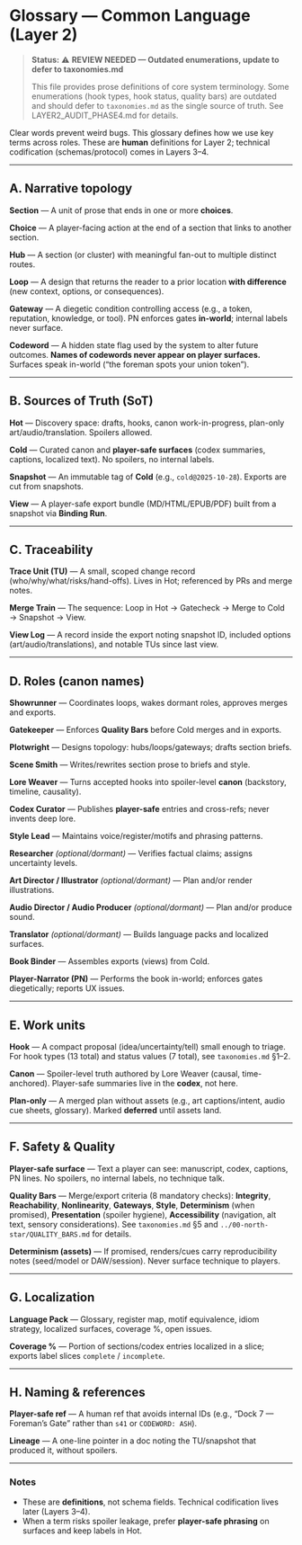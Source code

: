 # Glossary — Common Language (Layer 2)

> **Status:** ⚠️ **REVIEW NEEDED — Outdated enumerations, update to defer to taxonomies.md**
>
> This file provides prose definitions of core system terminology. Some enumerations (hook types, hook status, quality bars) are outdated and should defer to `taxonomies.md` as the single source of truth. See LAYER2_AUDIT_PHASE4.md for details.

Clear words prevent weird bugs. This glossary defines how we use key terms across roles. These are **human** definitions for Layer 2; technical codification (schemas/protocol) comes in Layers 3–4.

---

## A. Narrative topology

**Section** — A unit of prose that ends in one or more **choices**.

**Choice** — A player-facing action at the end of a section that links to another section.

**Hub** — A section (or cluster) with meaningful fan-out to multiple distinct routes.

**Loop** — A design that returns the reader to a prior location **with difference** (new context, options, or consequences).

**Gateway** — A diegetic condition controlling access (e.g., a token, reputation, knowledge, or tool). PN enforces gates **in-world**; internal labels never surface.

**Codeword** — A hidden state flag used by the system to alter future outcomes. **Names of codewords never appear on player surfaces.** Surfaces speak in-world (“the foreman spots your union token”).

---

## B. Sources of Truth (SoT)

**Hot** — Discovery space: drafts, hooks, canon work-in-progress, plan-only art/audio/translation. Spoilers allowed.

**Cold** — Curated canon and **player-safe surfaces** (codex summaries, captions, localized text). No spoilers, no internal labels.

**Snapshot** — An immutable tag of **Cold** (e.g., `cold@2025-10-28`). Exports are cut from snapshots.

**View** — A player-safe export bundle (MD/HTML/EPUB/PDF) built from a snapshot via **Binding Run**.

---

## C. Traceability

**Trace Unit (TU)** — A small, scoped change record (who/why/what/risks/hand-offs). Lives in Hot; referenced by PRs and merge notes.

**Merge Train** — The sequence: Loop in Hot → Gatecheck → Merge to Cold → Snapshot → View.

**View Log** — A record inside the export noting snapshot ID, included options (art/audio/translations), and notable TUs since last view.

---

## D. Roles (canon names)

**Showrunner** — Coordinates loops, wakes dormant roles, approves merges and exports.

**Gatekeeper** — Enforces **Quality Bars** before Cold merges and in exports.

**Plotwright** — Designs topology: hubs/loops/gateways; drafts section briefs.

**Scene Smith** — Writes/rewrites section prose to briefs and style.

**Lore Weaver** — Turns accepted hooks into spoiler-level **canon** (backstory, timeline, causality).

**Codex Curator** — Publishes **player-safe** entries and cross-refs; never invents deep lore.

**Style Lead** — Maintains voice/register/motifs and phrasing patterns.

**Researcher** *(optional/dormant)* — Verifies factual claims; assigns uncertainty levels.

**Art Director / Illustrator** *(optional/dormant)* — Plan and/or render illustrations.

**Audio Director / Audio Producer** *(optional/dormant)* — Plan and/or produce sound.

**Translator** *(optional/dormant)* — Builds language packs and localized surfaces.

**Book Binder** — Assembles exports (views) from Cold.

**Player-Narrator (PN)** — Performs the book in-world; enforces gates diegetically; reports UX issues.

---

## E. Work units

**Hook** — A compact proposal (idea/uncertainty/tell) small enough to triage. For hook types (13 total) and status values (7 total), see `taxonomies.md` §1–2.

**Canon** — Spoiler-level truth authored by Lore Weaver (causal, time-anchored). Player-safe summaries live in the **codex**, not here.

**Plan-only** — A merged plan without assets (e.g., art captions/intent, audio cue sheets, glossary). Marked **deferred** until assets land.

---

## F. Safety & Quality

**Player-safe surface** — Text a player can see: manuscript, codex, captions, PN lines. No spoilers, no internal labels, no technique talk.

**Quality Bars** — Merge/export criteria (8 mandatory checks): **Integrity**, **Reachability**, **Nonlinearity**, **Gateways**, **Style**, **Determinism** (when promised), **Presentation** (spoiler hygiene), **Accessibility** (navigation, alt text, sensory considerations). See `taxonomies.md` §5 and `../00-north-star/QUALITY_BARS.md` for details.

**Determinism (assets)** — If promised, renders/cues carry reproducibility notes (seed/model or DAW/session). Never surface technique to players.

---

## G. Localization

**Language Pack** — Glossary, register map, motif equivalence, idiom strategy, localized surfaces, coverage %, open issues.

**Coverage %** — Portion of sections/codex entries localized in a slice; exports label slices `complete` / `incomplete`.

---

## H. Naming & references

**Player-safe ref** — A human ref that avoids internal IDs (e.g., “Dock 7 — Foreman’s Gate” rather than `s41` or `CODEWORD: ASH`).

**Lineage** — A one-line pointer in a doc noting the TU/snapshot that produced it, without spoilers.

---

### Notes

- These are **definitions**, not schema fields. Technical codification lives later (Layers 3–4).
- When a term risks spoiler leakage, prefer **player-safe phrasing** on surfaces and keep labels in Hot.
